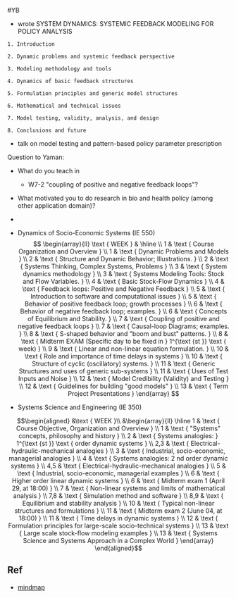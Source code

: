 #YB

- wrote SYSTEM DYNAMICS: SYSTEMIC FEEDBACK MODELING FOR POLICY ANALYSIS
```
1. Introduction

2. Dynamic problems and systemic feedback perspective

3. Modeling methodology and tools

4. Dynamics of basic feedback structures

5. Formulation principles and generic model structures

6. Mathematical and technical issues

7. Model testing, validity, analysis, and design

8. Conclusions and future
```

- talk on model testing and pattern-based policy parameter prescription

Question to Yaman:
- What do you teach in 
	- W7-2 "coupling of positive and negative feedback loops"?
- What motivated you to do research in bio and health policy (among other application domain)?
- 

- Dynamics of Socio-Economic Systems (IE 550) 
$$
\begin{array}{ll}
\text { WEEK } & 
\hline \\
1 & \text { Course Organization and Overview } \\
1 & \text { Dynamic Problems and Models } \\
2 & \text { Structure and Dynamic Behavior; Illustrations. } \\
2 & \text { Systems Thinking, Complex Systems, Problems } \\
3 & \text { System dynamics methodology } \\
3 & \text { Systems Modeling Tools: Stock and Flow Variables. } \\
4 & \text { Basic Stock-Flow Dynamics } \\
4 & \text { Feedback loops: Positive and Negative Feedback } \\
5 & \text { Introduction to software and computational issues } \\
5 & \text { Behavior of positive feedback loop; growth processes } \\
6 & \text { Behavior of negative feedback loop; examples. } \\
6 & \text { Concepts of Equilibrium and Stability. } \\
7 & \text { Coupling of positive and negative feedback loops } \\
7 & \text { Causal-loop Diagrams; examples. } \\
8 & \text { S-shaped behavior and "boom and bust" patterns. } \\
8 & \text { Midterm EXAM (Specific day to be fixed in } 1^{\text {st }} \text { week) } \\
9 & \text { Linear and non-linear equation formulation. } \\
10 & \text { Role and importance of time delays in systems } \\
10 & \text { Structure of cyclic (oscillatory) systems. } \\
11 & \text { Generic Structures and uses of generic sub-systems } \\
11 & \text { Uses of Test Inputs and Noise } \\
12 & \text { Model Credibility (Validity) and Testing } \\
12 & \text { Guidelines for building "good models" } \\
13 & \text { Term Project Presentations }
\end{array}
$$
- Systems Science and Engineering (IE 350)

$$\begin{aligned}
&\text { WEEK }\\
&\begin{array}{ll}
\hline 1 & \text { Course Objective, Organization and Overview } \\
1 & \text { "Systems" concepts, philosophy and history } \\
2 & \text { Systems analogies: } 1^{\text {st }} \text { order dynamic systems } \\
2,3 & \text { Electrical-hydraulic-mechanical analogies } \\
3 & \text { Industrial, socio-economic, managerial analogies } \\
4 & \text { Systems analogies: 2 nd order dynamic systems } \\
4,5 & \text { Electrical-hydraulic-mechanical analogies } \\
5 & \text { Industrial, socio-economic, managerial examples } \\
6 & \text { Higher order linear dynamic systems } \\
6 & \text { Midterm exam 1 (April 29, at 18:00) } \\
7 & \text { Non-linear systems and limits of mathematical analysis } \\
7,8 & \text { Simulation method and software } \\
8,9 & \text { Equilibrium and stability analysis } \\
10 & \text { Typical non-linear structures and formulations } \\
11 & \text { Midterm exam 2 (June 04, at 18:00) } \\
11 & \text { Time delays in dynamic systems } \\
12 & \text { Formulation principles for large-scale socio-technical systems } \\
13 & \text { Large scale stock-flow modeling examples } \\
13 & \text { Systems Science and Systems Approach in a Complex World }
\end{array}
\end{aligned}$$
## Ref
- [mindmap](marginnote3app://note/61789131-F368-48B9-809D-D94F1199879C)